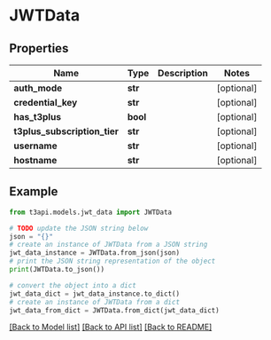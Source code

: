 # JWTData


## Properties

Name | Type | Description | Notes
------------ | ------------- | ------------- | -------------
**auth_mode** | **str** |  | [optional] 
**credential_key** | **str** |  | [optional] 
**has_t3plus** | **bool** |  | [optional] 
**t3plus_subscription_tier** | **str** |  | [optional] 
**username** | **str** |  | [optional] 
**hostname** | **str** |  | [optional] 

## Example

```python
from t3api.models.jwt_data import JWTData

# TODO update the JSON string below
json = "{}"
# create an instance of JWTData from a JSON string
jwt_data_instance = JWTData.from_json(json)
# print the JSON string representation of the object
print(JWTData.to_json())

# convert the object into a dict
jwt_data_dict = jwt_data_instance.to_dict()
# create an instance of JWTData from a dict
jwt_data_from_dict = JWTData.from_dict(jwt_data_dict)
```
[[Back to Model list]](../README.md#documentation-for-models) [[Back to API list]](../README.md#documentation-for-api-endpoints) [[Back to README]](../README.md)


